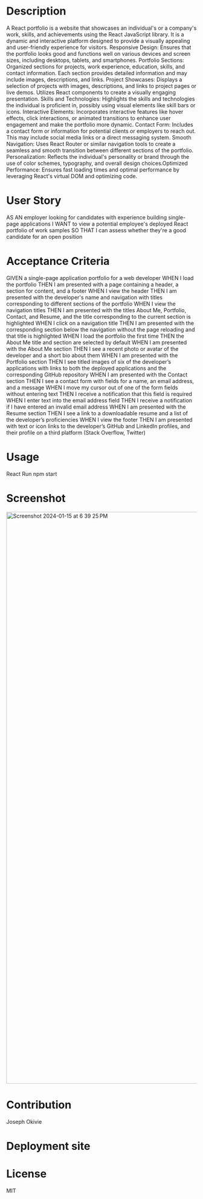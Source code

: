 # Description
A React portfolio is a website that showcases an individual's or a company's work, skills, and achievements using the React JavaScript library. It is a dynamic and interactive platform designed to provide a visually appealing and user-friendly experience for visitors. Responsive Design: Ensures that the portfolio looks good and functions well on various devices and screen sizes, including desktops, tablets, and smartphones. Portfolio Sections: Organized sections for projects, work experience, education, skills, and contact information. Each section provides detailed information and may include images, descriptions, and links. Project Showcases: Displays a selection of projects with images, descriptions, and links to project pages or live demos. Utilizes React components to create a visually engaging presentation. Skills and Technologies: Highlights the skills and technologies the individual is proficient in, possibly using visual elements like skill bars or icons. Interactive Elements: Incorporates interactive features like hover effects, click interactions, or animated transitions to enhance user engagement and make the portfolio more dynamic. Contact Form: Includes a contact form or information for potential clients or employers to reach out. This may include social media links or a direct messaging system. Smooth Navigation: Uses React Router or similar navigation tools to create a seamless and smooth transition between different sections of the portfolio. Personalization: Reflects the individual's personality or brand through the use of color schemes, typography, and overall design choices.Optimized Performance: Ensures fast loading times and optimal performance by leveraging React's virtual DOM and optimizing code.

# User Story 
AS AN employer looking for candidates with experience building single-page applications
I WANT to view a potential employee's deployed React portfolio of work samples
SO THAT I can assess whether they're a good candidate for an open position

# Acceptance Criteria
GIVEN a single-page application portfolio for a web developer
WHEN I load the portfolio
THEN I am presented with a page containing a header, a section for content, and a footer
WHEN I view the header
THEN I am presented with the developer's name and navigation with titles corresponding to different sections of the portfolio
WHEN I view the navigation titles
THEN I am presented with the titles About Me, Portfolio, Contact, and Resume, and the title corresponding to the current section is highlighted
WHEN I click on a navigation title
THEN I am presented with the corresponding section below the navigation without the page reloading and that title is highlighted
WHEN I load the portfolio the first time
THEN the About Me title and section are selected by default
WHEN I am presented with the About Me section
THEN I see a recent photo or avatar of the developer and a short bio about them
WHEN I am presented with the Portfolio section
THEN I see titled images of six of the developer’s applications with links to both the deployed applications and the corresponding GitHub repository
WHEN I am presented with the Contact section
THEN I see a contact form with fields for a name, an email address, and a message
WHEN I move my cursor out of one of the form fields without entering text
THEN I receive a notification that this field is required
WHEN I enter text into the email address field
THEN I receive a notification if I have entered an invalid email address
WHEN I am presented with the Resume section
THEN I see a link to a downloadable resume and a list of the developer’s proficiencies
WHEN I view the footer
THEN I am presented with text or icon links to the developer’s GitHub and LinkedIn profiles, and their profile on a third platform (Stack Overflow, Twitter) 

# Usage
React
Run npm start


# Screenshot
<img width="1509" alt="Screenshot 2024-01-15 at 6 39 25 PM" src="https://github.com/Joeokivie/React-Challenge-React-Portfolio/assets/138530272/8fb29481-cd7c-4ee4-b372-31af822636b2">

# Contribution 
Joseph Okivie 

# Deployment site

# License
MIT


